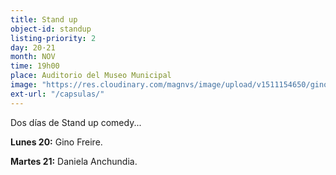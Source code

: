 ```yaml
---
title: Stand up
object-id: standup
listing-priority: 2
day: 20·21
month: NOV
time: 19h00
place: Auditorio del Museo Municipal
image: "https://res.cloudinary.com/magnvs/image/upload/v1511154650/gino_fdhaii.jpg"
ext-url: "/capsulas/"
---
```


Dos días de Stand up comedy...

<b>Lunes 20:</b> Gino Freire.

<b>Martes 21:</b> Daniela Anchundia.
